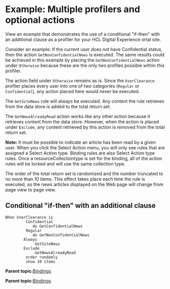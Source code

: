 # Example: Multiple profilers and optional actions

View an example that demonstrates the use of a conditional "if-then" with an additional clause as a profiler for your HCL Digital Experience ortal site.

Consider an example: If the current user does not have Confidential status, then the action `GetNonConfidentialNews` is executed. The same results could be achieved in this example by placing the `GetNonConfidentialNews` action under `Otherwise` because these are the only two profiles possible within this profiler.

The action field under `Otherwise` remains as is. Since the `UserClearance` profiler places every user into one of two categories \(`Regular` or `Confidential`\), any action placed here would never be executed.

The `GetSiteNews` rule will always be executed. Any content the rule retrieves from the data store is added to the total return set.

The `GetNewsAlreadyRead` action works like any other action because it retrieves content from the data store. However, when the action is placed under `Exclude`, any content retrieved by this action is removed from the total return set.

**Note:** It must be possible to indicate an article has been read by a given user. When you click the Select Action menu, you will only see rules that are assigned a Select Action type. Binding rules are also Select Action type rules. Once a resourceCollectiontype is set for the binding, all of the action rules will be locked and will use the same collection type.

The order of the total return set is randomized and the number truncated to no more than 10 items. This effect takes place each time the rule is executed, so the news articles displayed on the Web page will change from page view to page view.

## Conditional "if-then" with an additional clause

```
When UserClearance is
  	     Confidential
  	        do GetConfidentialNews
  	     Regular
  	        do GetNonConfidentialNews
  	    Always
  	         GetSiteNews
  	    Exclude
  	         GetNewsAlreadyRead
  	     order randomly
  	     show 10 items
```

**Parent topic:**[Bindings ](../pzn/pzn_bindings.md)

**Parent topic:**[Bindings ](../pzn/pzn_bindings.md)

